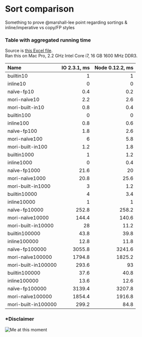 # Sort comparison
Something to prove @marshall-lee point regarding sortings & inline/imperative vs copy/FP styles

### Table with aggregated running time
Source is [this Excel file](Evaluation_length.xls).  
Ran this on Mac Pro, 2.2 GHz Intel Core i7, 16 GB 1600 MHz DDR3.

|Name                |IO 2.3.1, ms | Node 0.12.2, ms|
|:-------------------|--------:|-----------:|
|builtin10           | 1       |   1        |
|inline10            | 0       |   0        |
|naїve-fp10          | 0.4     |   0.2      |
|mori-naїve10        | 2.2     |   2.6      |
|mori-built-in10     | 0.8     |   0.4      |
|builtin100          | 0       |   0        |
|inline100           | 0.8     |   0.6      |
|naїve-fp100         | 1.8     |   2.6      |
|mori-naїve100       | 6       |   5.8      |
|mori-built-in100    | 1.2     |   1.8      |
|builtin1000         | 1       |   1.2      |
|inline1000          | 0       |   0.4      |
|naїve-fp1000        | 21.6    |   20       |
|mori-naїve1000      | 20.8    |   25.6     |
|mori-built-in1000   | 3       |   1.2      |
|builtin10000        | 4       |   3.4      |
|inline10000         | 1       |   1        |
|naїve-fp10000       | 252.8   |   258.2    |
|mori-naїve10000     | 144.4   |   140.6    |
|mori-built-in10000  | 28      |   11.2     |
|builtin100000       | 43.8    |   39.8     |
|inline100000        | 12.8    |   11.8     |
|naїve-fp100000      | 3055.8  |   3241.6   |
|mori-naїve100000    | 1794.8  |   1825.2   |
|mori-built-in100000 | 293.6   |   93       |
|builtin100000       | 37.6    |   40.8     |
|inline100000        | 13.6    |   12.6     |
|naїve-fp100000      | 3139.4  |   3207.8   |
|mori-naїve100000    | 1854.4  |   1916.8   |
|mori-built-in100000 | 299.2   |   84.8     |

### *Disclaimer
![Me at this moment](sudodoki.github.io/sudodoki-public-assets/random/idontknowwhatiamdoing.jpg)
